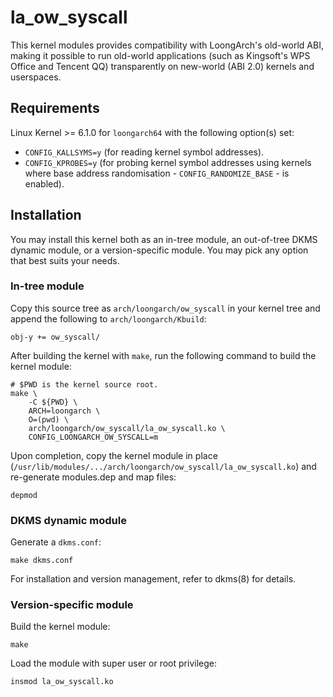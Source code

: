 la\_ow\_syscall
====

This kernel modules provides compatibility with LoongArch's old-world ABI,
making it possible to run old-world applications (such as Kingsoft's WPS Office
and Tencent QQ) transparently on new-world (ABI 2.0) kernels and userspaces.

Requirements
----

Linux Kernel >= 6.1.0 for `loongarch64` with the following option(s) set:

- `CONFIG_KALLSYMS=y` (for reading kernel symbol addresses).
- `CONFIG_KPROBES=y` (for probing kernel symbol addresses using kernels where
  base address randomisation - `CONFIG_RANDOMIZE_BASE` - is enabled).

Installation
----

You may install this kernel both as an in-tree module, an out-of-tree DKMS
dynamic module, or a version-specific module. You may pick any option that best
suits your needs.

### In-tree module

Copy this source tree as `arch/loongarch/ow_syscall` in your kernel tree and
append the following to `arch/loongarch/Kbuild`:

```
obj-y += ow_syscall/
```

After building the kernel with `make`, run the following command to build the
kernel module:

```
# $PWD is the kernel source root.
make \
    -C ${PWD} \
    ARCH=loongarch \
    O=(pwd) \
    arch/loongarch/ow_syscall/la_ow_syscall.ko \
    CONFIG_LOONGARCH_OW_SYSCALL=m
```

Upon completion, copy the kernel module in place
(`/usr/lib/modules/.../arch/loongarch/ow_syscall/la_ow_syscall.ko`) and
re-generate modules.dep and map files:

```
depmod
```

### DKMS dynamic module

Generate a `dkms.conf`:

```
make dkms.conf
```

For installation and version management, refer to dkms(8) for details.

### Version-specific module

Build the kernel module:

```
make
```

Load the module with super user or root privilege:

```
insmod la_ow_syscall.ko
```
